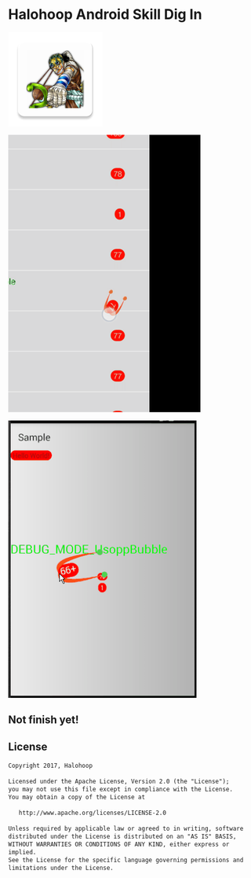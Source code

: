# Halohoop Android Skill Dig In

![Demo pic](./sample/src/main/res/mipmap-xxxhdpi/usopp_round.png)

![Demo pic](./demo2.gif)

![Demo pic](./demo.gif)

## Not finish yet!


## License

    Copyright 2017, Halohoop

    Licensed under the Apache License, Version 2.0 (the "License");
    you may not use this file except in compliance with the License.
    You may obtain a copy of the License at

       http://www.apache.org/licenses/LICENSE-2.0

    Unless required by applicable law or agreed to in writing, software
    distributed under the License is distributed on an "AS IS" BASIS,
    WITHOUT WARRANTIES OR CONDITIONS OF ANY KIND, either express or implied.
    See the License for the specific language governing permissions and
    limitations under the License.